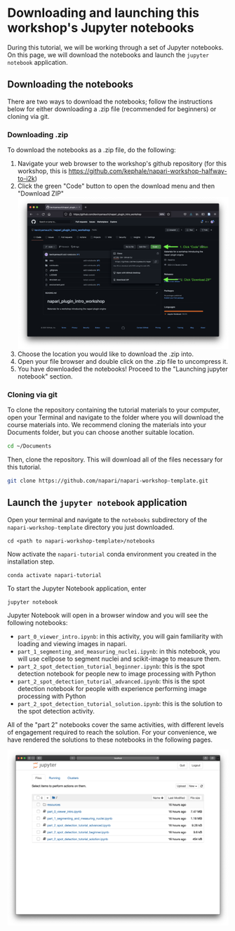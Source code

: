 # Downloading and launching this workshop's Jupyter notebooks

During this tutorial, we will be working through a set of Jupyter notebooks. On
this page, we will download the notebooks and launch the `jupyter notebook`
application. 

## Downloading the notebooks

There are two ways to download the notebooks; follow the instructions below for
either downloading a .zip file (recommended for beginners) or cloning via git.

### Downloading .zip
To download the notebooks as a .zip file, do the following:

1. Navigate your web browser to the workshop's github repository (for this
   workshop, this is https://github.com/kephale/napari-workshop-halfway-to-i2k)
2. Click the green "Code" button to open the download menu and then
   "Download ZIP" ![download code](./resources/download_code.png)
3. Choose the location you would like to download the .zip into.
4. Open your file browser and double click on the .zip file to uncompress it.
5. You have downloaded the notebooks! Proceed to the "Launching jupyter
   notebook" section.

### Cloning via git
To clone the repository containing the tutorial materials to your computer, open
your Terminal and navigate to the folder where you will download the course
materials into. We recommend cloning the materials into your Documents folder,
but you can choose another suitable location. 

 ```bash
 cd ~/Documents
 ```

Then, clone the repository. This will download all of the files necessary for
this tutorial.

 ```bash
 git clone https://github.com/napari/napari-workshop-template.git
 ```

## Launch the `jupyter notebook` application

Open your terminal and navigate to the `notebooks` subdirectory of the
`napari-workshop-template` directory you just downloaded.

```
cd <path to napari-workshop-template>/notebooks
```

Now activate the `napari-tutorial` conda environment you created in the 
installation step.

```
conda activate napari-tutorial
```

To start the Jupyter Notebook application, enter

```bash
jupyter notebook
```

Jupyter Notebook will open in a browser window and you will see the following
notebooks:

- `part_0_viewer_intro.ipynb`: in this activity, you will gain familiarity with
  loading and viewing images in napari.
- `part_1_segmenting_and_measuring_nuclei.ipynb`: in this notebook, you will use
  cellpose to segment nuclei and scikit-image to measure them.
- `part_2_spot_detection_tutorial_beginner.ipynb`: this is the spot detection
  notebook for people new to image processing with Python
- `part_2_spot_detection_tutorial_advanced.ipynb`: this is the spot detection
  notebook for people with experience performing image processing with Python
- `part_2_spot_detection_tutorial_solution.ipynb`: this is the solution to the
  spot detection activity.

All of the "part 2" notebooks cover the same activities, with different levels
of engagement required to reach the solution. For your convenience, we have
rendered the solutions to these notebooks in the following pages.

![jupyter notebook](./resources/jupyter_notebook.png)
